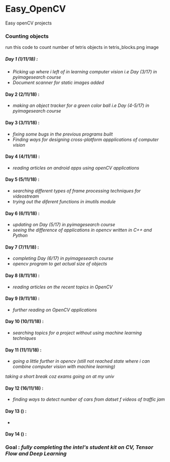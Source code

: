 # Easy_OpenCV
Easy openCV projects


### Counting objects
run this code to count number of tetris objects in tetris_blocks.png image
    
##### Day 1 (1/11/18) :
* *Picking up where i left of in learning computer vision i.e Day (3/17) in pyimagesearch course*
* *Document scanner for static images added*

#### Day 2 (2/11/18) :
*   *making an object tracker for a green color ball i.e Day (4-5/17) in pyimagesearch course*

#### Day 3 (3/11/18) :
*   *fixing some bugs in the previous programs built*
*   *Finding ways for designing cross-platform appplications of computer vision*

#### Day 4 (4/11/18) :
*   *reading articles on android apps using openCV applications*

#### Day 5 (5/11/18) :
*   *searching different types of frame processing techniques for videostream*
*   *trying out the diferent functions in imutils module*

#### Day 6 (6/11/18) :
*   *updating on Day (5/17) in pyimagesearch course*
*   *seeing the difference of applications in opencv written in C++ and Python*

#### Day 7 (7/11/18) :
*   *completing Day (6/17) in pyimagesearch course*
*   *opencv program to get actual size of objects*

#### Day 8 (8/11/18) :
*   *reading articles on the recent topics in OpenCV*

#### Day 9 (9/11/18) :
*   *further reading on OpenCV applications*

#### Day 10 (10/11/18) :
*   *searching topics for a project without using machine learning techniques*

#### Day 11 (11/11/18) :
*   *going a little further in opencv (still not reached state where i can combine computer vision with machine learning)*

*taking a short break coz exams going on at my univ*

#### Day 12 (16/11/18) :
*   *finding ways to detect number of cars from datset f videos of traffic jam*

#### Day 13 () :
*
#### Day 14 () :


### Goal : *fully completing the intel's student kit on CV, Tensor Flow and Deep Learning*

